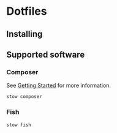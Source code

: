 # Dotfiles

## Installing

## Supported software

### Composer
See [Getting Started](https://getcomposer.org/doc/00-intro.md) for more information.

    stow composer

### Fish

    stow fish
